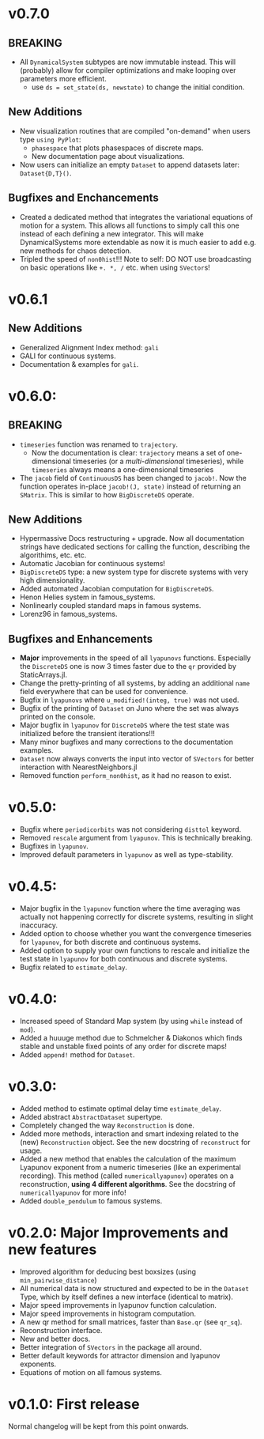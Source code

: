 # v0.7.0
## BREAKING
* All `DynamicalSystem` subtypes are now immutable instead. This will (probably) allow
  for compiler optimizations and make looping over parameters more efficient.
  * use `ds = set_state(ds, newstate)` to change the initial condition.

## New Additions
* New visualization routines that are compiled "on-demand" when users type `using PyPlot`:
    * `phasespace` that plots phasespaces of discrete maps.
    * New documentation page about visualizations.
* Now users can initialize an empty `Dataset` to append datasets later: `Dataset{D,T}()`.
    

## Bugfixes and Enchancements
* Created a dedicated method that integrates the variational equations
  of motion for a system. This allows all functions to simply call
  this one instead of each defining a new integrator. This will make DynamicalSystems
  more extendable as now it is much easier to add e.g. new methods for
  chaos detection.
* Tripled the speed of `non0hist`!!! Note to self: DO NOT use broadcasting on basic operations like `+. *, /` etc. when using `SVector`s!

# v0.6.1
## New Additions
* Generalized Alignment Index method: `gali`
* GALI for continuous systems.
* Documentation & examples for `gali`.

# v0.6.0:
## BREAKING
* `timeseries` function was renamed to `trajectory`.
    * Now the documentation is clear: `trajectory` means a set of one-dimensional
      timeseries (or a *multi-dimensional* timeseries), while `timeseries`
      always means a one-dimensional timeseries
* The `jacob` field of `ContinuousDS` has been changed to `jacob!`. Now the function
  operates in-place `jacob!(J, state)` instead of returning an `SMatrix`. This
  is similar to how `BigDiscreteDS` operate.

## New Additions
* Hypermassive Docs restructuring + upgrade. Now all documentation strings have dedicated
  sections for calling the function, describing the algorithims, etc. etc.
* Automatic Jacobian for continuous systems!
* `BigDiscreteDS` type: a new system type for discrete systems with very high dimensionality.
* Added automated Jacobian computation for `BigDiscreteDS`.
* Henon Helies system in famous_systems.
* Nonlinearly coupled standard maps in famous systems.
* Lorenz96 in famous_systems.


## Bugfixes and Enhancements
* **Major** improvements in the speed of all `lyapunovs` functions. Especially the `DiscreteDS` one is now 3 times faster due to the `qr` provided by StaticArrays.jl.
* Change the pretty-printing of all systems, by adding an additional
  `name` field everywhere that can be used for convenience.
* Bugfix in `lyapunovs` where `u_modified!(integ, true)` was not used.
* Bugfix of the printing of `Dataset` on Juno where the set was always printed
  on the console.
* Major bugfix in `lyapunov` for `DiscreteDS` where the test state was initialized
  before the transient iterations!!!
* Many minor bugfixes and many corrections to the documentation examples.
* `Dataset` now always converts the input into vector of `SVectors` for better
  interaction with NearestNeighbors.jl
* Removed function `perform_non0hist`, as it had no reason to exist.


# v0.5.0:
* Bugfix where `periodicorbits` was not considering `disttol` keyword.
* Removed `rescale` argument from `lyapunov`. This is technically breaking.
* Bugfixes in `lyapunov`.
* Improved default parameters in `lyapunov` as well as type-stability.

# v0.4.5:
* Major bugfix in the `lyapunov` function where the time averaging was actually
  not happening correctly for discrete systems, resulting in slight inaccuracy.
* Added option to choose whether you want the convergence timeseries for `lyapunov`,
  for both discrete and continuous systems.
* Added option to supply your own functions to rescale and initialize the test
  state in `lyapunov` for both continuous and discrete systems.
* Bugfix related to `estimate_delay`.

# v0.4.0:
* Increased speed of Standard Map system (by using `while` instead of `mod`).
* Added a huuuge method due to Schmelcher & Diakonos which finds stable and
  unstable fixed points of any order for discrete maps!
* Added `append!` method for `Dataset`.

# v0.3.0:
* Added method to estimate optimal delay time `estimate_delay`.
* Added abstract `AbstractDataset` supertype.
* Completely changed the way `Reconstruction` is done.
* Added more methods, interaction and smart indexing related to the (new)
  `Reconstruction` object. See the new docstring of `reconstruct` for usage.
* Added a new method that enables the calculation of the maximum Lyapunov
  exponent from a numeric timeseries (like an experimental recording).
  This method (called `numericallyapunov`) operates on a reconstruction, **using
  4 different algorithms**. See the docstring of `numericallyapunov` for
  more info!
* Added `double_pendulum` to famous systems.

# v0.2.0: Major Improvements and new features
+ Improved algorithm for deducing best boxsizes (using `min_pairwise_distance`)
+ All numerical data is now structured and expected to be in the `Dataset` Type,
  which by itself defines a new interface (identical to matrix).
+ Major speed improvements in lyapunov function calculation.
+ Major speed improvements in histogram computation.
+ A new qr method for small matrices, faster than `Base.qr` (see `qr_sq`).
+ Reconstruction interface.
+ New and better docs.
+ Better integration of `SVectors` in the package all around.
+ Better default keywords for attractor dimension and lyapunov exponents.
+ Equations of motion on all famous systems.

# v0.1.0: First release
Normal changelog will be kept from this point onwards.
